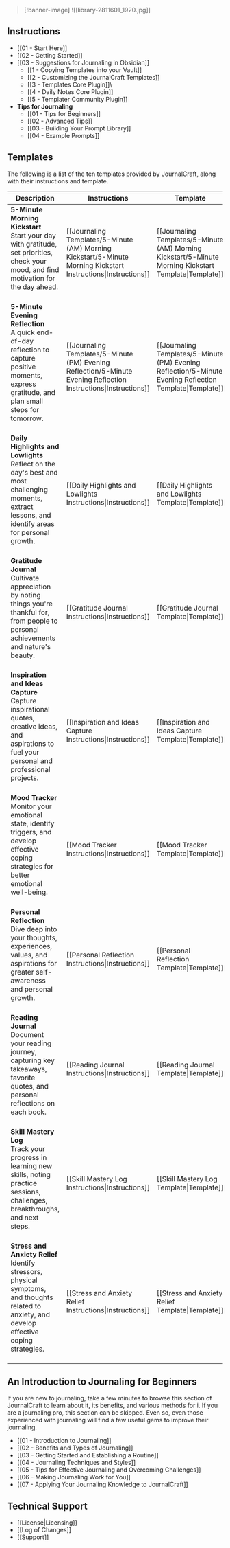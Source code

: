 >[!banner-image] ![[library-2811601_1920.jpg]]
## Instructions
- [[01 - Start Here]]
- [[02 - Getting Started]]
- [[03 - Suggestions for Journaling in Obsidian]]
	- [[1 - Copying Templates into your Vault]]
	- [[2 - Customizing the JournalCraft Templates]]
	- [[3 - Templates Core Plugin]]\
	- [[4 - Daily Notes Core Plugin]]
	- [[5 - Templater Community Plugin]]
- **Tips for Journaling**
	- [[01 - Tips for Beginners]]
	- [[02 - Advanced Tips]]
	- [[03 - Building Your Prompt Library]]
	- [[04 - Example Prompts]]

## Templates

The following is a list of the ten templates provided by JournalCraft, along with their instructions and template.

| Description                                                                                                                                                    | Instructions                                                                                                     | Template                                                                                                 |
| -------------------------------------------------------------------------------------------------------------------------------------------------------------- | ---------------------------------------------------------------------------------------------------------------- | -------------------------------------------------------------------------------------------------------- |
| **5-Minute Morning Kickstart**<br>Start your day with gratitude, set priorities, check your mood, and find motivation for the day ahead.<br><br>               | [[Journaling Templates/5-Minute (AM) Morning Kickstart/5-Minute Morning Kickstart Instructions\|Instructions]]   | [[Journaling Templates/5-Minute (AM) Morning Kickstart/5-Minute Morning Kickstart Template\|Template]]   |
| **5-Minute Evening Reflection**<br>A quick end-of-day reflection to capture positive moments, express gratitude, and plan small steps for tomorrow.<br><br>    | [[Journaling Templates/5-Minute (PM) Evening Reflection/5-Minute Evening Reflection Instructions\|Instructions]] | [[Journaling Templates/5-Minute (PM) Evening Reflection/5-Minute Evening Reflection Template\|Template]] |
| **Daily Highlights and Lowlights**<br>Reflect on the day's best and most challenging moments, extract lessons, and identify areas for personal growth.<br><br> | [[Daily Highlights and Lowlights Instructions\|Instructions]]                                                    | [[Daily Highlights and Lowlights Template\|Template]]                                                    |
| **Gratitude Journal**<br>Cultivate appreciation by noting things you're thankful for, from people to personal achievements and nature's beauty.<br><br>        | [[Gratitude Journal Instructions\|Instructions]]                                                                 | [[Gratitude Journal Template\|Template]]                                                                 |
| **Inspiration and Ideas Capture**<br>Capture inspirational quotes, creative ideas, and aspirations to fuel your personal and professional projects.<br><br>    | [[Inspiration and Ideas Capture Instructions\|Instructions]]                                                     | [[Inspiration and Ideas Capture Template\|Template]]                                                     |
| **Mood Tracker**<br>Monitor your emotional state, identify triggers, and develop effective coping strategies for better emotional well-being.<br><br>          | [[Mood Tracker Instructions\|Instructions]]                                                                      | [[Mood Tracker Template\|Template]]                                                                      |
| **Personal Reflection**<br>Dive deep into your thoughts, experiences, values, and aspirations for greater self-awareness and personal growth.<br><br>          | [[Personal Reflection Instructions\|Instructions]]                                                               | [[Personal Reflection Template\|Template]]                                                               |
| **Reading Journal**<br>Document your reading journey, capturing key takeaways, favorite quotes, and personal reflections on each book.<br><br>                 | [[Reading Journal Instructions\|Instructions]]                                                                   | [[Reading Journal Template\|Template]]                                                                   |
| **Skill Mastery Log**<br>Track your progress in learning new skills, noting practice sessions, challenges, breakthroughs, and next steps.<br><br>              | [[Skill Mastery Log Instructions\|Instructions]]                                                                 | [[Skill Mastery Log Template\|Template]]                                                                 |
| **Stress and Anxiety Relief**<br>Identify stressors, physical symptoms, and thoughts related to anxiety, and develop effective coping strategies.<br><br>      | [[Stress and Anxiety Relief Instructions\|Instructions]]                                                         | [[Stress and Anxiety Relief Template\|Template]]                                                         |

## An Introduction to Journaling for Beginners
If you are new to journaling, take a few minutes to browse this section of JournalCraft to learn about it, its benefits, and various methods for i. If you are a journaling pro, this section can be skipped. Even so, even those experienced with journaling will find a few useful gems to improve their journaling.

- [[01 - Introduction to Journaling]]
- [[02 - Benefits and Types of Journaling]]
- [[03 - Getting Started and Establishing a Routine]]
- [[04 - Journaling Techniques and Styles]]
- [[05 - Tips for Effective Journaling and Overcoming Challenges]]
- [[06 - Making Journaling Work for You]]
- [[07 - Applying Your Journaling Knowledge to JournalCraft]]

## Technical Support
- [[License|Licensing]]
- [[Log of Changes]]
- [[Support]]








